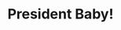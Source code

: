---
pid: LLG116
title: President Baby!
location_transcription: EverywhereQ
zipcode: '19130'
outside_phl: 
neighborhood: Art Museum,Francisville
age: '16'
age_range: 13-19
instagram: 
image_file_name: LLG_116.jpg
proposal_transcription: 
topic: Youth
topic_summary: '0'
type: Sculpture Statue
keywords_other: baby, president, president baby, baby gap formal wear section
credit: Michael
image_labels: 
twitter: 
facebook: 
permalink: "/monuments/llg116/"
layout: item-page
---
